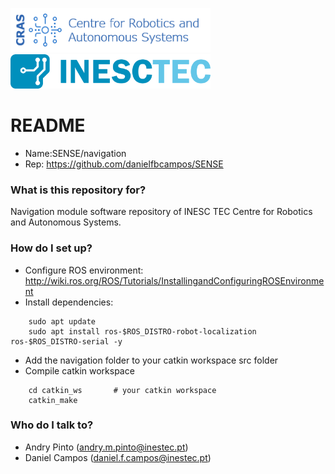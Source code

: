 <p align="left">
<img src="cras.png" width="320" />
<img src="inesctec.png" width="320" />
</p>

# README #

* Name:SENSE/navigation
* Rep: https://github.com/danielfbcampos/SENSE

### What is this repository for? ###

Navigation module software repository of INESC TEC Centre for Robotics and Autonomous Systems.

### How do I set up? ###

   * Configure ROS environment: http://wiki.ros.org/ROS/Tutorials/InstallingandConfiguringROSEnvironment
   * Install dependencies:
   
````
    sudo apt update
    sudo apt install ros-$ROS_DISTRO-robot-localization  ros-$ROS_DISTRO-serial -y

````
   * Add the navigation folder to your catkin workspace src folder
   * Compile catkin workspace

````
    cd catkin_ws       # your catkin workspace
    catkin_make

````

### Who do I talk to? ###

   * Andry Pinto ([andry.m.pinto@inestec.pt](mailto:andry.m.pinto@inestec.pt))
   * Daniel Campos ([daniel.f.campos@inestec.pt](mailto:daniel.f.campos@inestec.pt))

